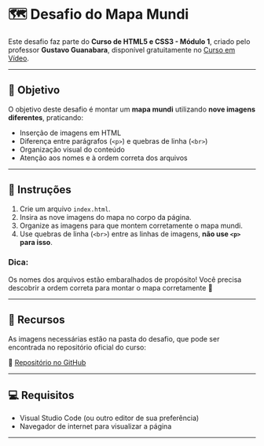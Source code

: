 # 🗺️ Desafio do Mapa Mundi

Este desafio faz parte do **Curso de HTML5 e CSS3 - Módulo 1**, criado pelo professor **Gustavo Guanabara**, disponível gratuitamente no [Curso em Vídeo](https://www.cursoemvideo.com/curso/html5-css3-modulo1).

---

## 🎯 Objetivo

O objetivo deste desafio é montar um **mapa mundi** utilizando **nove imagens diferentes**, praticando:

- Inserção de imagens em HTML
- Diferença entre parágrafos (`<p>`) e quebras de linha (`<br>`)
- Organização visual do conteúdo
- Atenção aos nomes e à ordem correta dos arquivos

---

## 🔧 Instruções

1. Crie um arquivo `index.html`.
2. Insira as nove imagens do mapa no corpo da página.
3. Organize as imagens para que montem corretamente o mapa mundi.
4. Use quebras de linha (`<br>`) entre as linhas de imagens, **não use `<p>` para isso**.

### Dica:

Os nomes dos arquivos estão embaralhados de propósito! Você precisa descobrir a ordem correta para montar o mapa corretamente 🧩

---

## 📁 Recursos

As imagens necessárias estão na pasta do desafio, que pode ser encontrada no repositório oficial do curso:

🔗 [Repositório no GitHub](https://github.com/gustavoguanabara/html-css)

---

## 💻 Requisitos

- Visual Studio Code (ou outro editor de sua preferência)
- Navegador de internet para visualizar a página
  
---

